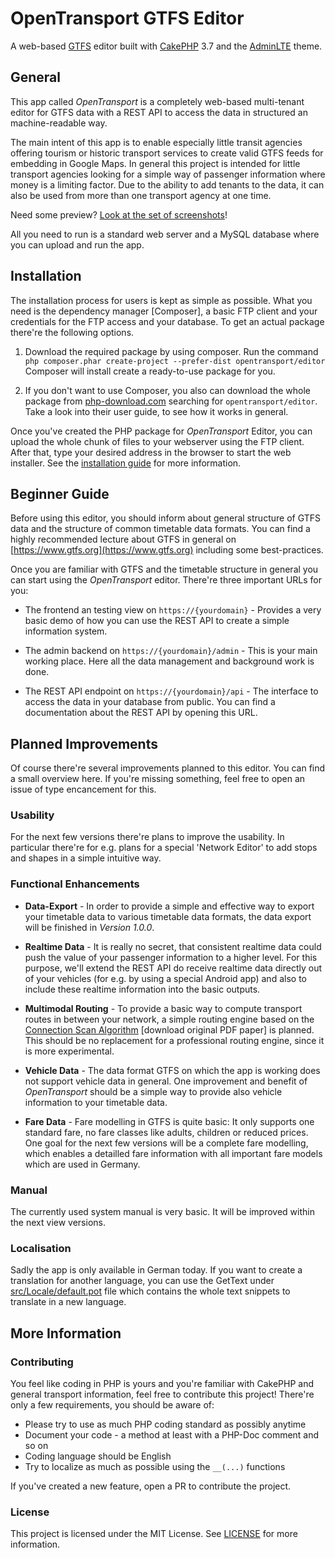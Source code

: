 # OpenTransport GTFS Editor

A web-based [GTFS](https://www.gtfs.org) editor built with [CakePHP](https://github.com/cakephp/cakephp) 3.7 and the [AdminLTE](https://github.com/maiconpinto/cakephp-adminlte-theme) theme.

## General

This app called *OpenTransport* is a completely web-based multi-tenant editor for GTFS data with a REST API to access the data in structured an machine-readable way.

The main intent of this app is to enable especially little transit agencies offering tourism or historic transport services to create valid GTFS feeds for embedding in Google Maps.
In general this project is intended for little transport agencies looking for a simple way of passenger information where money is a limiting factor. Due to the ability to add
tenants to the data, it can also be used from more than one transport agency at one time.

Need some preview? [Look at the set of screenshots](docs/SCREENSHOTS.md)!

All you need to run is a standard web server and a MySQL database where you can upload and run the app.

## Installation

The installation process for users is kept as simple as possible. What you need is the dependency manager [Composer], a basic FTP client and
your credentials for the FTP access and your database. To get an actual package there're the following options.

1.  Download the required package by using composer. Run the command `php composer.phar create-project --prefer-dist opentransport/editor`
    Composer will install create a ready-to-use package for you. 
    
2.  If you don't want to use Composer, you also can download the whole package from [php-download.com](https://www.php-download.com) searching for `opentransport/editor`. Take a
    look into their user guide, to see how it works in general.

Once you've created the PHP package for *OpenTransport* Editor, you can upload the whole chunk of files to your webserver using the FTP client.
After that, type your desired address in the browser to start the web installer. See the [installation guide](/docs/INSTALL.md) for more information.

## Beginner Guide

Before using this editor, you should inform about general structure of GTFS data and the structure of common timetable data formats. You can find a highly recommended lecture about GTFS in general on [https://www.gtfs.org](https://www.gtfs.org) including some best-practices.

Once you are familiar with GTFS and the timetable structure in general you can start using the *OpenTransport* editor. There're three important URLs for you:

*   The frontend an testing view on `https://{yourdomain}` - Provides a very basic demo of how you can use the REST API
    to create a simple information system.
    
*   The admin backend on `https://{yourdomain}/admin` - This is your main working place. Here all the data management
    and background work is done.
    
*   The REST API endpoint on `https://{yourdomain}/api` - The interface to access the data in your database from public. You
    can find a documentation about the REST API by opening this URL.

## Planned Improvements

Of course there're several improvements planned to this editor. You can find a small overview here. If you're missing something, feel free to open an issue of type encancement for this.

### Usability

For the next few versions there're plans to improve the usability. In particular there're for e.g. plans for a special 'Network Editor' to add stops and shapes
in a simple intuitive way. 

### Functional Enhancements

*   **Data-Export** - In order to provide a simple and effective way to export your timetable data
    to various timetable data formats, the data export will be finished in *Version 1.0.0*.
   
*   **Realtime Data** - It is really no secret, that consistent realtime data could push the value of your passenger information to a higher level. For this
    purpose, we'll extend the REST API do receive realtime data directly out of your vehicles (for e.g. by using a special Android app) and also
    to include these realtime information into the basic outputs.
    
*   **Multimodal Routing** - To provide a basic way to compute transport routes in between your network, a simple routing engine based on the [Connection Scan Algorithm](https://www.google.com/url?sa=t&rct=j&q=&esrc=s&source=web&cd=2&cad=rja&uact=8&ved=2ahUKEwil6u2vpdTnAhUdQEEAHXbkClYQFjABegQIAhAB&url=https%3A%2F%2Fi11www.iti.kit.edu%2Fextra%2Fpublications%2Fdpsw-isftr-13.pdf&usg=AOvVaw2KEie3XrKwsclPLJfGxm9E) [download original PDF paper] is planned.
    This should be no replacement for a professional routing engine, since it is more experimental.    
   
*   **Vehicle Data** - The data format GTFS on which the app is working does not support vehicle data in general. One 
    improvement and benefit of *OpenTransport* should be a simple way to provide also vehicle information to your timetable data.
    
*   **Fare Data** - Fare modelling in GTFS is quite basic: It only supports one standard fare, no fare classes like adults, children or reduced prices. 
    One goal for the next few versions will be a complete fare modelling, which enables a detailled fare information with
    all important fare models which are used in Germany.

### Manual

The currently used system manual is very basic. It will be improved within the next view versions.

### Localisation

Sadly the app is only available in German today. If you want to create a translation for another language, you can use the GetText under [src/Locale/default.pot](src/Locale/default.pot) file which contains the whole text snippets to 
translate in a new language.

## More Information

### Contributing

You feel like coding in PHP is yours and you're familiar with CakePHP and general transport information, feel free to contribute this project! There're only a few requirements, you should be aware of:

*   Please try to use as much PHP coding standard as possibly anytime
*   Document your code - a method at least with a PHP-Doc comment and so on
*   Coding language should be English
*   Try to localize as much as possible using the `__(...)` functions

If you've created a new feature, open a PR to contribute the project.

### License

This project is licensed under the MIT License. See [LICENSE](/LICENSE.md) for more information.